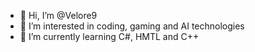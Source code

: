 - 👋 Hi, I’m @Velore9
- 👀 I’m interested in coding, gaming and AI technologies
- 🌱 I’m currently learning C#, HMTL and C++

<!---
Velore9/Velore9 is a ✨ special ✨ repository because its `README.md` (this file) appears on your GitHub profile.
You can click the Preview link to take a look at your changes.
--->
